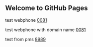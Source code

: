 ## Welcome to GitHub Pages

test webphone <a href="sip:0081">0081</a>

test webphone with domain name <a href="sip:0081@pg75.cc.naumen.ru">0081</a>

test from pms <a href="sip:8989@;pms-project=corebo00000000000mqpt9aoak4m07h4;npcp-call-type=preview;npcp-number-type=MOBILE;case_uuid=ocpcas00000000000naqcbqoqk452690;npcp-caller=outcall" target="_self" title="звонить: 8989" class="tel"><span></span><span>8989</span></a>

